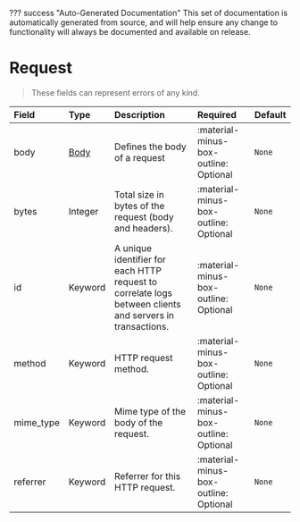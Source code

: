 ??? success "Auto-Generated Documentation"
    This set of documentation is automatically generated from source, and will help ensure any change to functionality will always be documented and available on release.

# Request

> These fields can represent errors of any kind.

| Field | Type | Description | Required | Default |
| :--- | :--- | :--- | :--- | :--- |
| body | [Body](/howler-docs/odm/class/body) | Defines the body of a request | :material-minus-box-outline: Optional | `None` |
| bytes | Integer | Total size in bytes of the request (body and headers). | :material-minus-box-outline: Optional | `None` |
| id | Keyword | A unique identifier for each HTTP request to correlate logs between clients and servers in transactions. | :material-minus-box-outline: Optional | `None` |
| method | Keyword | HTTP request method. | :material-minus-box-outline: Optional | `None` |
| mime_type | Keyword | Mime type of the body of the request. | :material-minus-box-outline: Optional | `None` |
| referrer | Keyword | Referrer for this HTTP request. | :material-minus-box-outline: Optional | `None` |
